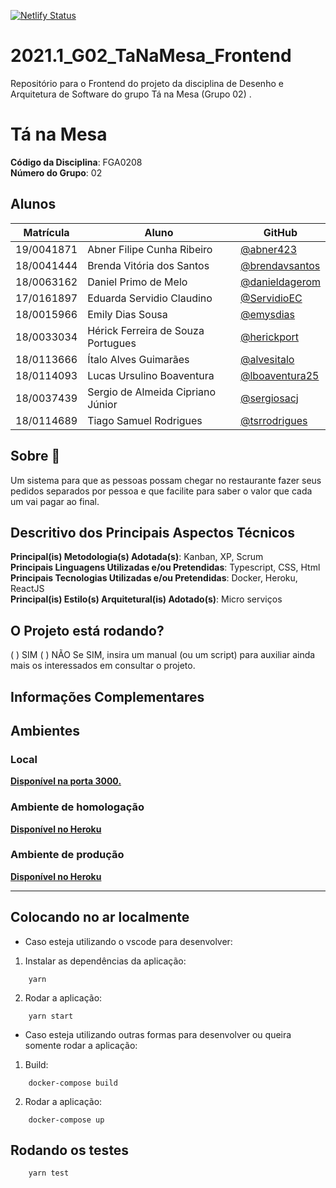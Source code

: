 [![Netlify Status](https://api.netlify.com/api/v1/badges/791751ff-1717-4a40-9973-fa434318bbf5/deploy-status)](https://app.netlify.com/sites/tanamesa/deploys)

# 2021.1_G02_TaNaMesa_Frontend

Repositório para o Frontend do projeto da disciplina de Desenho e Arquitetura de Software do grupo Tá na Mesa (Grupo 02) .

# Tá na Mesa

**Código da Disciplina**: FGA0208<br>
**Número do Grupo**: 02<br>

## Alunos

|Matrícula    | Aluno                              | GitHub                                                     |
| ----------  | ---------------------------------- | ---------------------------------------------------------- |
| 19/0041871  | Abner Filipe Cunha Ribeiro         | [@abner423](https://github.com/abner423)                  |
| 18/0041444  | Brenda Vitória dos Santos          | [@brendavsantos](https://github.com/brendavsantos)         |
| 18/0063162  | Daniel Primo de Melo               | [@danieldagerom](https://github.com/danieldagerom)         |
| 17/0161897  | Eduarda Servidio Claudino          | [@ServidioEC](https://github.com/ServidioEC)               |
| 18/0015966  | Emily Dias Sousa                   | [@emysdias](https://github.com/emysdias)                   |
| 18/0033034  | Hérick Ferreira de Souza Portugues | [@herickport](https://github.com/herickport)               |
| 18/0113666  | Ítalo Alves Guimarães              | [@alvesitalo](https://github.com/alvesitalo)               |
| 18/0114093  | Lucas Ursulino Boaventura          | [@lboaventura25](https://github.com/lboaventura25)         |
| 18/0037439  | Sergio de Almeida Cipriano Júnior  | [@sergiosacj](https://github.com/sergiosacj)               |
| 18/0114689  | Tiago Samuel Rodrigues             | [@tsrrodrigues](https://github.com/tsrrodrigues)           |

## Sobre 🍔

Um sistema para que as pessoas possam chegar no restaurante fazer seus pedidos separados por pessoa e que facilite para saber o valor que cada um vai pagar ao final. 

## Descritivo dos Principais Aspectos Técnicos 

**Principal(is) Metodologia(s) Adotada(s)**: Kanban, XP, Scrum<br>
**Principais Linguagens Utilizadas e/ou Pretendidas**: Typescript, CSS, Html<br>
**Principais Tecnologias Utilizadas e/ou Pretendidas**: Docker, Heroku, ReactJS<br>
**Principal(is) Estilo(s) Arquitetural(is) Adotado(s)**: Micro serviços<br>

## O Projeto está rodando?

( ) SIM
( ) NÃO
Se SIM, insira um manual (ou um script) para auxiliar ainda mais os interessados em consultar o projeto.

## Informações Complementares 

## Ambientes
### Local
**[Disponível na porta 3000.](http://localhost:3000/)**

### Ambiente de homologação
**[Disponível no Heroku]()**

### Ambiente de produção
**[Disponível no Heroku]()**

***
## Colocando no ar localmente

- Caso esteja utilizando o vscode para desenvolver:
1. Instalar as dependências da aplicação:
```shell
    yarn
```
2. Rodar a aplicação:
```shell
    yarn start
```

- Caso esteja utilizando outras formas para desenvolver ou queira somente rodar a aplicação:
1. Build:
```shell
    docker-compose build
```
2. Rodar a aplicação:
```shell
    docker-compose up
```

## Rodando os testes

```shell
    yarn test
```

